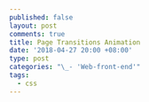 ```yaml
---
published: false
layout: post
comments: true
title: Page Transitions Animation
date: '2018-04-27 20:00 +08:00'
type: post
categories: "\_- 'Web-front-end'"
tags:
  - css
---
```


